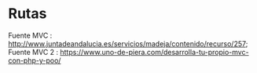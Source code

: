 # Rutas

Fuente MVC : http://www.juntadeandalucia.es/servicios/madeja/contenido/recurso/257;
Fuente MVC 2 : https://www.uno-de-piera.com/desarrolla-tu-propio-mvc-con-php-y-poo/